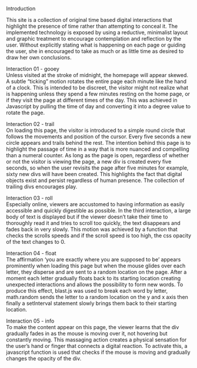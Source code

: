 Introduction

This site is a collection of original time based digital interactions that highlight the presence of time rather than attempting to conceal it. The implemented technology is exposed by using a reductive, minimalist layout and graphic treatment to encourage contemplation and reflection by the user. Without explicitly stating what is happening on each page or guiding the user, she in encouraged to take as much or as little time as desired to draw her own conclusions.

Interaction 01 - gooey
<br>
Unless visited at the stroke of midnight, the homepage will appear skewed. A subtle “ticking” motion rotates the entire page each minute like the hand of a clock. This is intended to be discreet, the visitor might not realize what is happening unless they spend a few minutes resting on the home page, or if they visit the page at different times of the day. This was achieved in Javascript by pulling the time of day and converting it into a degree value to rotate the page.


Interaction 02 - trail
<br>
On loading this page, the visitor is introduced to a simple round circle that follows the movements and position of the cursor. Every five seconds a new circle appears and trails behind the rest. The intention behind this page is to highlight the passage of time in a way that is more nuanced and compelling than a numeral counter. As long as the page is open, regardless of whether or not the visitor is viewing the page, a new div is created every five seconds, so when the user revisits the page after five minutes for example, sixty new divs will have been created. This highlights the fact that digital objects exist and persist regardless of human presence. The collection of trailing divs encourages play.

Interaction 03 - roll
<br>
Especially online, viewers are accustomed to having information as easily accessible and quickly digestible as possible. In the third interaction, a large body of text is displayed but if the viewer doesn’t take their time to thoroughly read it and tries to scroll too quickly, the text disappears and fades back in very slowly. This motion was achieved by a function that checks the scrolls speeds and if the scroll speed is too high, the css opacity of the text changes to 0.

Interaction 04 - float
<br>
The affirmation ‘you are exactly where you are supposed to be’ appears prominently when loading this page but when the mouse glides over each letter, they disperse and are sent to a random location on the page. After a moment each letter gradually floats back to its starting location creating unexpected interactions and allows the possibility to form new words. To produce this effect, blast.js was used to break each word by letter, math.random sends the letter to a random location on the y and x axis then finally a setInterval statement slowly brings them back to their starting location.

Interaction 05 - info
<br>
To make the content appear on this page, the viewer learns that the div gradually fades in as the mouse is moving over it, not hovering but constantly moving. This massaging action creates a physical sensation for the user’s hand or finger that connects a digital reaction. To activate this, a javascript function is used that checks if the mouse is moving and gradually changes the opacity of the div.
